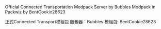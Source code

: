 Official Connected Transportation Modpack
Server by Bubbles
Modpack in Packwiz by BentCookie28623


正式Connected Transport模組包
服務器：Bubbles
模組包: BentCookie28623
